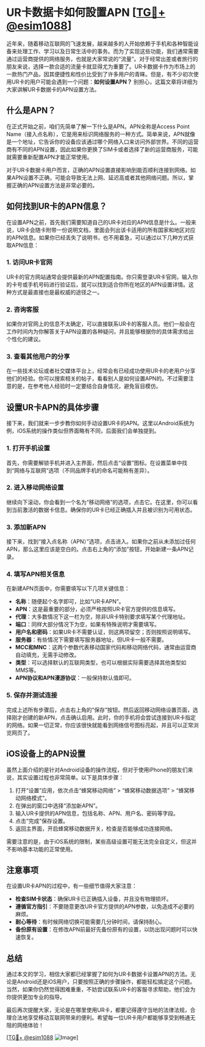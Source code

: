 # UR卡数据卡如何設置APN [[TG💪+ @esim1088](https://t.me/s/esim1088)]

近年来，随着移动互联网的飞速发展，越来越多的人开始依赖于手机和各种智能设备来处理工作、学习以及日常生活中的事务。而为了实现这些功能，我们通常需要通过运营商提供的网络服务，也就是大家常说的“流量”。对于经常出差或者旅行的朋友来说，选择一款合适的流量卡就显得尤为重要了。UR卡数据卡作为市场上的一款热门产品，因其便捷性和性价比受到了许多用户的青睐。但是，有不少初次使用UR卡的用户可能会遇到一个问题：**如何设置APN？** 别担心，这篇文章将详细为大家讲解UR卡数据卡的APN设置方法。

## 什么是APN？

在正式开始之前，咱们先简单了解一下什么是APN。APN全称是Access Point Name（接入点名称），它是用来标识网络服务的一种方式。简单来说，APN就像是一个地址，它告诉你的设备应该通过哪个网络入口来访问外部世界。不同的运营商有不同的APN设置，因此如果你更换了SIM卡或者选择了新的运营商服务，可能就需要重新配置APN才能正常使用。

对于UR卡数据卡用户而言，正确的APN设置直接影响到能否顺利连接到网络。如果APN设置不正确，可能会导致无法上网、延迟高或者其他网络问题。所以，掌握正确的APN设置方法是非常必要的。

## 如何找到UR卡的APN信息？

在设置APN之前，首先我们需要知道自己的UR卡对应的APN信息是什么。一般来说，UR卡会随卡附带一份说明文档，里面会列出该卡适用的所有国家和地区对应的APN信息。如果你已经丢失了说明书，也不用着急，可以通过以下几种方式获取APN信息：

### 1. 访问UR卡官网

UR卡的官方网站通常会提供最新的APN配置指南。你只需登录UR卡官网，输入你的卡号或手机号码进行验证后，就可以找到适合你所在地区的APN设置详情。这种方式是最直接也是最权威的途径之一。

### 2. 咨询客服

如果你对官网上的信息不太确定，可以直接联系UR卡的客服人员。他们一般会在工作时间内为你解答关于APN设置的各种疑问，并且能够根据你的具体需求给出个性化的建议。

### 3. 查看其他用户的分享

在一些技术论坛或者社交媒体平台上，经常会有已经成功使用UR卡的老用户分享他们的经验。你可以搜索相关的帖子，看看别人是如何设置APN的。不过需要注意的是，在参考他人经验时一定要结合自身情况，避免盲目模仿。

## 设置UR卡APN的具体步骤

接下来，我们就来一步步教你如何手动设置UR卡的APN。这里以Android系统为例，iOS系统的操作类似但界面略有不同，后面我们会单独提到。

### 1. 打开手机设置

首先，你需要解锁手机并进入主界面，然后点击“设置”图标。在设置菜单中找到“网络与互联网”选项（不同品牌手机的命名可能稍有差异）。

### 2. 进入移动网络设置

继续向下滚动，你会看到一个名为“移动网络”的选项，点击它。在这里，你可以看到当前激活的数据卡信息。确保你的UR卡已经正确插入并且被识别为可用状态。

### 3. 添加新APN

接下来，找到“接入点名称（APN）”选项，点击进入。如果你之前从未添加过任何APN，那么这里应该是空白的。点击右上角的“添加”按钮，开始新建一条APN记录。

### 4. 填写APN相关信息

在新建APN页面中，你需要填写以下几项关键信息：

- **名称**：随便起个名字即可，比如“UR卡APN”。
- **APN**：这是最重要的部分，必须严格按照UR卡官方提供的信息填写。
- **代理**：大多数情况下这一栏为空，除非UR卡特别要求填写某个代理地址。
- **端口**：同样大部分情况下为空，如果有特殊说明才需要填写。
- **用户名和密码**：如果UR卡不需要认证，则这两项留空；否则按照说明填写。
- **服务器**：有些情况下需要填写服务器地址，但UR卡一般不需要。
- **MCC和MNC**：这两个参数代表移动国家代码和移动网络代码，通常由运营商自动填充，无需手动修改。
- **类型**：可以选择默认的互联网类型，也可以根据实际需要选择其他类型如MMS等。
- **APN协议和APN漫游协议**：一般保持默认值即可。

### 5. 保存并测试连接

完成上述所有步骤后，点击右上角的“保存”按钮。然后返回移动网络设置页面，选择刚才创建的新APN，点击确认启用。此时，你的手机将会尝试连接到UR卡指定的网络。如果一切正常，你应该很快就能看到网络信号图标亮起，并且可以正常浏览网页了。

## iOS设备上的APN设置

虽然上面介绍的是针对Android设备的操作流程，但对于使用iPhone的朋友们来说，其实设置过程也非常简单。以下是具体步骤：

1. 打开“设置”应用，依次点击“蜂窝移动网络” > “蜂窝移动数据选项” > “蜂窝移动网络模式”。
2. 在弹出的窗口中选择“添加新APN”。
3. 输入UR卡提供的APN信息，包括名称、APN、用户名、密码等字段。
4. 点击“完成”保存设置。
5. 返回主界面，开启蜂窝移动数据开关，检查是否能够成功连接网络。

需要注意的是，由于iOS系统的限制，某些高级设置可能无法完全自定义，但这并不影响基本功能的正常使用。

## 注意事项

在设置UR卡APN的过程中，有一些细节值得大家注意：

- **检查SIM卡状态**：确保UR卡已正确插入设备，并且没有物理损坏。
- **遵循官方指引**：不要随意更改UR卡官方提供的APN参数，以免造成不必要的麻烦。
- **耐心等待**：有时候网络切换可能需要几分钟时间，请保持耐心。
- **备份原有设置**：在修改APN前最好先备份原有的设置，以防出现问题时可以快速恢复。

## 总结

通过本文的学习，相信大家都已经掌握了如何为UR卡数据卡设置APN的方法。无论是Android还是iOS用户，只要按照正确的步骤操作，都能轻松搞定这个问题。当然，如果你仍然觉得困难重重，不妨尝试联系UR卡的客服寻求帮助，他们会为你提供更加专业的指导。

最后再次提醒大家，无论是在哪里使用UR卡，都要记得遵守当地的法律法规，合理合法地享受移动互联网带来的便利。希望每一位UR卡用户都能够享受到畅通无阻的网络体验！

[[TG💪+ @esim1088](https://t.me/s/esim1088) ![Image](https://i.postimg.cc/4NQfJmqS/Snipaste-2025-05-13-00-14-12.png)]